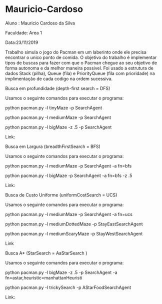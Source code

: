 # Mauricio-Cardoso

Aluno : Mauricio Cardoso da Silva

Faculdade: Area 1 

Data:23/11/2019

Trabalho simula o jogo do Pacman em um laberinto onde ele precisa encontrar o unico ponto de comida. 
O objetivo do trabalho é implementar tipos de buscas para fazer com que o Pacman chegue ao seu objetivo de forma autonoma e da melhor maneira possivel. Foi usado a estrutura de dados Stack (pilha), Queue (fila) e PriorityQueue (fila com prioridade) na implimentação de cada codigo na ordem sucessiva. 

Busca em profundidade (depth-first search = DFS)

Usamos o seguinte comandos para executar o programa: 

python pacman.py -l tinyMaze -p SearchAgent

python pacman.py -l mediumMaze -p SearchAgent

python pacman.py -l bigMaze -z .5 -p SearchAgent

Link: 

Busca em Largura (breadthFirstSearch = BFS)

Usamos o seguinte comandos para executar o programa:

python pacman.py -l mediumMaze -p SearchAgent -a fn=bfs

python pacman.py -l bigMaze -p SearchAgent -a fn=bfs -z .5

Link: 

Busca de Custo Uniforme (uniformCostSearch = UCS)

Usamos o seguinte comandos para executar o programa:

python pacman.py -l mediumMaze -p SearchAgent -a fn=ucs

python pacman.py -l mediumDottedMaze -p StayEastSearchAgent

python pacman.py -l mediumScaryMaze -p StayWestSearchAgent

Link

Busca A* (StarSearch = AaStarSearch )

Usamos o seguinte comandos para executar o programa:

python pacman.py -l bigMaze -z .5 -p SearchAgent -a fn=astar,heuristic=manhattanHeuristi

python pacman.py -l trickySearch -p AStarFoodSearchAgent

Link: 
